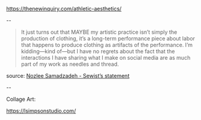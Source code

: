 ---
---

https://thenewinquiry.com/athletic-aesthetics/

--

>It just turns out that MAYBE my artistic practice isn’t simply the production of clothing, it’s a long-term performance piece about labor that happens to produce clothing as artifacts of the performance. I’m kidding—kind of—but I have no regrets about the fact that the interactions I have sharing what I make on social media are as much part of my work as needles and thread.

source: [Nozlee Samadzadeh - Sewist’s statement](https://nozleesamadzadeh.com/statement)

--

Collage Art:

<https://lsimpsonstudio.com/>